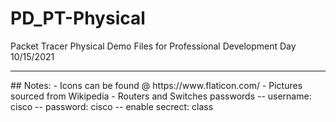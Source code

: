 # PD_PT-Physical
Packet Tracer Physical Demo Files for Professional Development Day 10/15/2021
<hr>
## Notes:
- Icons can be found @ https://www.flaticon.com/
- Pictures sourced from Wikipedia
- Routers and Switches passwords
-- username: cisco
-- password: cisco
-- enable secrect: class
